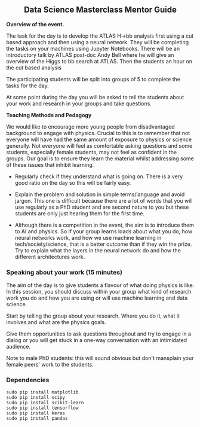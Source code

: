 <h2 align = 'center'> Data Science Masterclass Mentor Guide</h2>

**Overview of the event.**

The task for the day is to develop the ATLAS H->bb analysis first using a cut based approach and then using a neural network. They will be completing the tasks on your machines using Jupyter Notebooks. There will be an introductory talk by ATLAS post-doc Andy Bell where he will give an overview of the Higgs to bb search at ATLAS. Then the students an hour on the cut based analysis

The participating students will be split into groups of 5 to complete the tasks for the day.

At some point during the day you will be asked to tell the students about your work and research in your groups and take questions.

**Teaching Methods and Pedagogy**

We would like to encourage more young people from disadvantaged background to engage with physics. Crucial to this is to remember that not everyone will have had the same amount of exposure to physics or science generally. Not everyone will feel as comfortable asking questions and some students, especially female students, may not feel as confident in the groups. Our goal is to ensure they learn the material whilst addressing some of these issues that inhibit learning.

* Regularly check if they understand what is going on. There is a very good ratio on the day so this will be fairly easy.

* Explain the problem and solution in simple terms/language and avoid jargon. This one is difficult because there are a lot of words that you will use regularly as a PhD student and are second nature to you but these students are only just hearing them for the first time.

* Although there is a competition in the event, the aim is to introduce them to AI and physics. So if your group learns loads about what you do, how neural networks work, and how we use machine learning in tech/society/science, that is a better outcome than if they win the prize. Try to explain what the layers in the neural network do and how the different architectures work.

### Speaking about your work (15 minutes)

The aim of the day is to give students a flavour of what doing physics is like. In this session, you should discuss within your group what kind of research work you do and how you are using or will use machine learning and data science.

Start by telling the group about your research. Where you do it, what it involves and what are the physics goals.

Give them opportunities to ask questions throughout and try to engage in a dialog or you will get stuck in a one-way conversation with an intimidated audience.

Note to male PhD students: this will sound obvious but don't mansplain your female peers' work to the students.

### Dependencies
```
sudo pip install matplotlib
sudo pip install scipy
sudo pip install scikit-learn
sudo pip install tensorflow
sudo pip install keras
sudo pip install pandas
```
